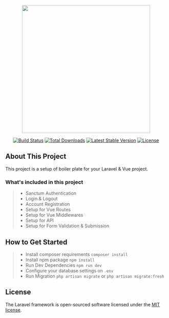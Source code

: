 <p align="center"><a href="https://laravel.com" target="_blank"><img src="https://raw.githubusercontent.com/laravel/art/master/logo-lockup/5%20SVG/2%20CMYK/1%20Full%20Color/laravel-logolockup-cmyk-red.svg" width="400"></a></p>

<p align="center">
<a href="https://travis-ci.org/laravel/framework"><img src="https://travis-ci.org/laravel/framework.svg" alt="Build Status"></a>
<a href="https://packagist.org/packages/laravel/framework"><img src="https://img.shields.io/packagist/dt/laravel/framework" alt="Total Downloads"></a>
<a href="https://packagist.org/packages/laravel/framework"><img src="https://img.shields.io/packagist/v/laravel/framework" alt="Latest Stable Version"></a>
<a href="https://packagist.org/packages/laravel/framework"><img src="https://img.shields.io/packagist/l/laravel/framework" alt="License"></a>
</p>

## About This Project

This project is a setup of boiler plate for your Laravel & Vue project.

### What's included in this project
> - Sanctum Authentication
> - Login & Logout
> - Account Registration 
> - Setup for Vue Routes
> - Setup for Vue Middlewares
> - Setup for API
> - Setup for Form Validation & Submission

## How to Get Started
> - Install composer requirements `composer install`
> - Install npm package `npm install`
> - Run Dev Dependencies `npm run dev`
> - Configure your database settings on `.env` 
> - Run Migration `php artisan migrate` or `php artisan migrate:fresh`

## License

The Laravel framework is open-sourced software licensed under the [MIT license](https://opensource.org/licenses/MIT).
